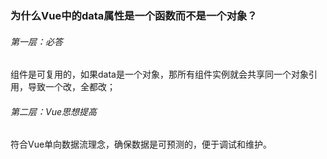 ### 为什么Vue中的data属性是一个函数而不是一个对象？

###### 第一层：必答

组件是可复用的，如果data是一个对象，那所有组件实例就会共享同一个对象引用，导致一个改，全都改；



###### 第二层：Vue思想提高

符合Vue单向数据流理念，确保数据是可预测的，便于调试和维护。